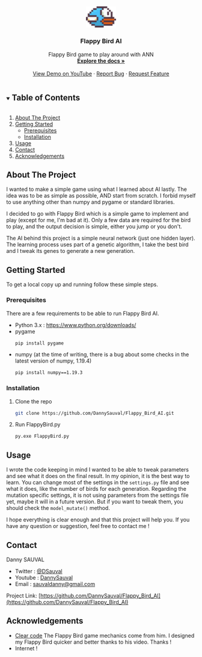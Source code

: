 <!-- PROJECT LOGO -->
<br />
<p align="center">
  <a href="https://github.com/DannySauval/Flappy_Bird_AI">
    <img src="assets/bluebird-midflap.png" alt="Logo" width="80">
  </a>

  <h3 align="center">Flappy Bird AI</h3>

  <p align="center">
    Flappy Bird game to play around with ANN
    <br />
    <a href="https://github.com/DannySauval/Flappy_Bird_AI"><strong>Explore the docs »</strong></a>
    <br />
    <br />
    <a href="https://www.youtube.com/watch?v=k5eCCTYA3vc">View Demo on YouTube</a>
    ·
    <a href="https://github.com/DannySauval/Flappy_Bird_AI/issues">Report Bug</a>
    ·
    <a href="https://github.com/DannySauval/Flappy_Bird_AI/issues">Request Feature</a>
  </p>
</p>



<!-- TABLE OF CONTENTS -->
<details open="open">
  <summary><h2 style="display: inline-block">Table of Contents</h2></summary>
  <ol>
    <li>
      <a href="#about-the-project">About The Project</a>
    </li>
    <li>
      <a href="#getting-started">Getting Started</a>
      <ul>
        <li><a href="#prerequisites">Prerequisites</a></li>
        <li><a href="#installation">Installation</a></li>
      </ul>
    </li>
    <li><a href="#usage">Usage</a></li>
    <li><a href="#contact">Contact</a></li>
    <li><a href="#acknowledgements">Acknowledgements</a></li>
  </ol>
</details>



<!-- ABOUT THE PROJECT -->
## About The Project

I wanted to make a simple game using what I learned about AI lastly. The idea was to be as simple as possible, AND start from scratch. I forbid myself to use anything other than numpy and pygame or standard libraries.

I decided to go with Flappy Bird which is a simple game to implement and play (except for me, I'm bad at it). Only a few data are required for the bird to play, and the output decision is simple, either you jump or you don't.

The AI behind this project is a simple neural network (just one hidden layer). The learning process uses part of a genetic algorithm, I take the best bird and I tweak its genes to generate a new generation.


<!-- GETTING STARTED -->
## Getting Started

To get a local copy up and running follow these simple steps.

### Prerequisites

There are a few requirements to be able to run Flappy Bird AI.
* Python 3.x : <a hfref="https://www.python.org/downloads/">https://www.python.org/downloads/</a>
* pygame 
  ```sh
  pip install pygame
  ```
* numpy (at the time of writing, there is a bug about some checks in the latest version of numpy, 1.19.4)
  ```sh
  pip install numpy==1.19.3
  ```

### Installation

1. Clone the repo
   ```sh
   git clone https://github.com/DannySauval/Flappy_Bird_AI.git
   ```
2. Run FlappyBird.py
   ```sh
   py.exe FlappyBird.py
   ```

<!-- USAGE EXAMPLES -->
## Usage

I wrote the code keeping in mind I wanted to be able to tweak parameters and see what it does on the final result. In my opinion, it is the best way to learn. 
You can change most of the settings in the `settings.py` file and see what it does, like the number of birds for each generation. Regarding the mutation specific settings, it is not using parameters from the settings file yet, maybe it will in a future version. But if you want to tweak them, you should check the `model_mutate()` method.

I hope everything is clear enough and that this project will help you. If you have any question or suggestion, feel free to contact me !


<!-- CONTACT -->
## Contact

Danny SAUVAL 
- Twitter : [@DSauval](https://twitter.com/DSauval)
- Youtube : [DannySauval](https://www.youtube.com/channel/UC_pCdmt0cSF49st1b5q6yIQ)
- Email : sauvaldanny@gmail.com

Project Link: [https://github.com/DannySauval/Flappy_Bird_AI](https://github.com/DannySauval/Flappy_Bird_AI)

<!-- ACKNOWLEDGEMENTS -->
## Acknowledgements

* [Clear code](https://www.youtube.com/watch?v=UZg49z76cLw) The Flappy Bird game mechanics come from him. I designed my Flappy Bird quicker and better thanks to his video. Thanks !
* Internet !
